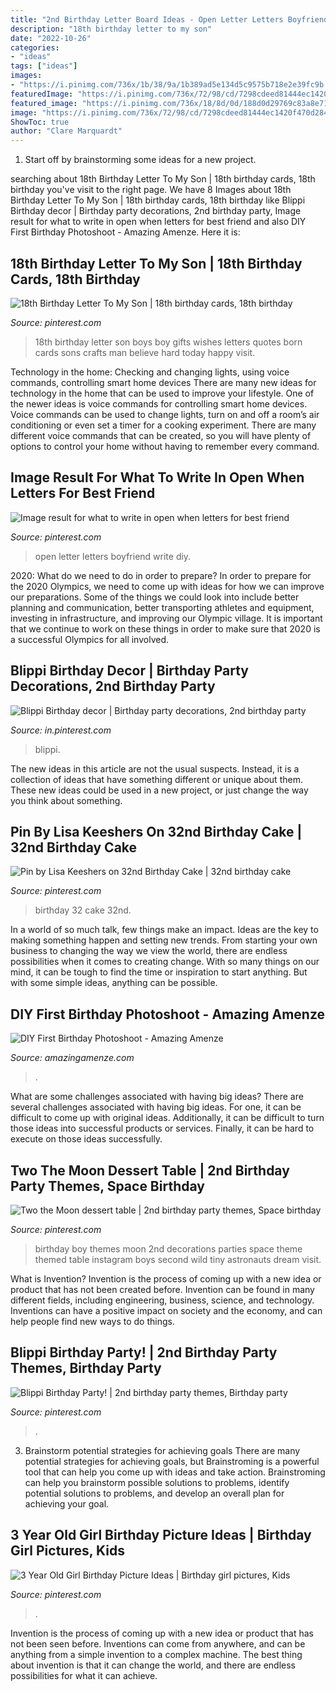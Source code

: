 ```yaml
---
title: "2nd Birthday Letter Board Ideas - Open Letter Letters Boyfriend Write Diy"
description: "18th birthday letter to my son"
date: "2022-10-26"
categories:
- "ideas"
tags: ["ideas"]
images:
- "https://i.pinimg.com/736x/1b/38/9a/1b389ad5e134d5c9575b718e2e39fc9b.jpg"
featuredImage: "https://i.pinimg.com/736x/72/98/cd/7298cdeed81444ec1420f470d284b6b2.jpg"
featured_image: "https://i.pinimg.com/736x/18/8d/0d/188d0d29769c83a8e71d6a3a40282c8f.jpg"
image: "https://i.pinimg.com/736x/72/98/cd/7298cdeed81444ec1420f470d284b6b2.jpg"
ShowToc: true
author: "Clare Marquardt"
---
```



1. Start off by brainstorming some ideas for a new project.

	

		
searching about 18th Birthday Letter To My Son | 18th birthday cards, 18th birthday you've visit to the right page. We have 8 Images about 18th Birthday Letter To My Son | 18th birthday cards, 18th birthday like Blippi Birthday decor | Birthday party decorations, 2nd birthday party, Image result for what to write in open when letters for best friend and also DIY First Birthday Photoshoot - Amazing Amenze. Here it is:
		
    
## 18th Birthday Letter To My Son | 18th Birthday Cards, 18th Birthday

<img loading=lazy src="https://i.pinimg.com/736x/3f/11/52/3f11525f70fc991957b9d37b80d63b98.jpg" onerror="this.onerror=null;this.src='https://tse4.mm.bing.net/th?id=OIP.9-JOMhjt5jDuLdvEHY19lwHaLG&amp;pid=15.1';" alt="18th Birthday Letter To My Son | 18th birthday cards, 18th birthday">

_Source: pinterest.com_

>18th birthday letter son boys boy gifts wishes letters quotes born cards sons crafts man believe hard today happy visit. 

	

Technology in the home: Checking and changing lights, using voice commands, controlling smart home devices
There are many new ideas for technology in the home that can be used to improve your lifestyle. One of the newer ideas is voice commands for controlling smart home devices. Voice commands can be used to change lights, turn on and off a room’s air conditioning or even set a timer for a cooking experiment. There are many different voice commands that can be created, so you will have plenty of options to control your home without having to remember every command.

    
## Image Result For What To Write In Open When Letters For Best Friend

<img loading=lazy src="https://i.pinimg.com/736x/ce/1c/b0/ce1cb089a8590f614432eb1c161cd389.jpg" onerror="this.onerror=null;this.src='https://tse4.mm.bing.net/th?id=OIP.tvTFNvfL7me5zpKDgV8OOQHaJ3&amp;pid=15.1';" alt="Image result for what to write in open when letters for best friend">

_Source: pinterest.com_

>open letter letters boyfriend write diy. 

	

2020: What do we need to do in order to prepare?
In order to prepare for the 2020 Olympics, we need to come up with ideas for how we can improve our preparations. Some of the things we could look into include better planning and communication, better transporting athletes and equipment, investing in infrastructure, and improving our Olympic village. It is important that we continue to work on these things in order to make sure that 2020 is a successful Olympics for all involved.

    
## Blippi Birthday Decor | Birthday Party Decorations, 2nd Birthday Party

<img loading=lazy src="https://i.pinimg.com/736x/72/98/cd/7298cdeed81444ec1420f470d284b6b2.jpg" onerror="this.onerror=null;this.src='https://tse1.mm.bing.net/th?id=OIP.BI_IUQQLb7FeEhHLfplpswHaJ3&amp;pid=15.1';" alt="Blippi Birthday decor | Birthday party decorations, 2nd birthday party">

_Source: in.pinterest.com_

>blippi. 

	

The new ideas in this article are not the usual suspects. Instead, it is a collection of ideas that have something different or unique about them. These new ideas could be used in a new project, or just change the way you think about something.

    
## Pin By Lisa Keeshers On 32nd Birthday Cake | 32nd Birthday Cake

<img loading=lazy src="https://i.pinimg.com/736x/97/9d/ee/979dee6e47934b0e158bd142e371e05b.jpg" onerror="this.onerror=null;this.src='https://tse1.mm.bing.net/th?id=OIP.0cjY5-eDVUn-rlrz8QVbDAHaNK&amp;pid=15.1';" alt="Pin by Lisa Keeshers on 32nd Birthday Cake | 32nd birthday cake">

_Source: pinterest.com_

>birthday 32 cake 32nd. 

	

In a world of so much talk, few things make an impact. Ideas are the key to making something happen and setting new trends. From starting your own business to changing the way we view the world, there are endless possibilities when it comes to creating change. With so many things on our mind, it can be tough to find the time or inspiration to start anything. But with some simple ideas, anything can be possible.

    
## DIY First Birthday Photoshoot - Amazing Amenze

<img loading=lazy src="https://amazingamenze.com/wp-content/uploads/2020/04/first-birthday-photoshoot-300x400.jpg" onerror="this.onerror=null;this.src='https://tse4.mm.bing.net/th?id=OIP.dVmAyO6qQ_1eiQRG7qM8wwAAAA&amp;pid=15.1';" alt="DIY First Birthday Photoshoot - Amazing Amenze">

_Source: amazingamenze.com_

>. 

	

What are some challenges associated with having big ideas?
There are several challenges associated with having big ideas. For one, it can be difficult to come up with original ideas. Additionally, it can be difficult to turn those ideas into successful products or services. Finally, it can be hard to execute on those ideas successfully.

    
## Two The Moon Dessert Table | 2nd Birthday Party Themes, Space Birthday

<img loading=lazy src="https://i.pinimg.com/736x/bf/40/30/bf4030d08fc61e0ff8116253573ab135.jpg" onerror="this.onerror=null;this.src='https://tse3.mm.bing.net/th?id=OIP.44Jlw27iLb6le48_WUzc4QHaJ3&amp;pid=15.1';" alt="Two the Moon dessert table | 2nd birthday party themes, Space birthday">

_Source: pinterest.com_

>birthday boy themes moon 2nd decorations parties space theme themed table instagram boys second wild tiny astronauts dream visit. 

	

What is Invention?
Invention is the process of coming up with a new idea or product that has not been created before. Invention can be found in many different fields, including engineering, business, science, and technology. Inventions can have a positive impact on society and the economy, and can help people find new ways to do things.

    
## Blippi Birthday Party! | 2nd Birthday Party Themes, Birthday Party

<img loading=lazy src="https://i.pinimg.com/736x/18/8d/0d/188d0d29769c83a8e71d6a3a40282c8f.jpg" onerror="this.onerror=null;this.src='https://tse2.mm.bing.net/th?id=OIP.tDKR-aaWsXuwYTnHEBqHwAHaJ3&amp;pid=15.1';" alt="Blippi Birthday Party! | 2nd birthday party themes, Birthday party">

_Source: pinterest.com_

>. 

	

3. Brainstorm potential strategies for achieving goals
There are many potential strategies for achieving goals, but Brainstroming is a powerful tool that can help you come up with ideas and take action. Brainstroming can help you brainstorm possible solutions to problems, identify potential solutions to problems, and develop an overall plan for achieving your goal.

    
## 3 Year Old Girl Birthday Picture Ideas | Birthday Girl Pictures, Kids

<img loading=lazy src="https://i.pinimg.com/736x/1b/38/9a/1b389ad5e134d5c9575b718e2e39fc9b.jpg" onerror="this.onerror=null;this.src='https://tse4.mm.bing.net/th?id=OIP.Kklc3DuM3dfu9JioDJ4s2QHaLH&amp;pid=15.1';" alt="3 Year Old Girl Birthday Picture Ideas | Birthday girl pictures, Kids">

_Source: pinterest.com_

>. 

	

Invention is the process of coming up with a new idea or product that has not been seen before. Inventions can come from anywhere, and can be anything from a simple invention to a complex machine. The best thing about invention is that it can change the world, and there are endless possibilities for what it can achieve.

